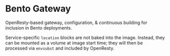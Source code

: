 # Bento Gateway

OpenResty-based gateway, configuration, &amp; continuous building for inclusion in Bento deployments. 

Service-specific `location` blocks are not baked into the image. Instead, they can be mounted as a volume
at image start time; they will then be processed via `envsubst` and included by OpenResty.
